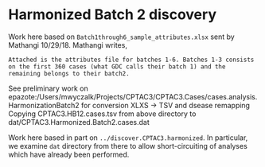 # Harmonized Batch 2 discovery

Work here based on `Batch1through6_sample_attributes.xlsx` sent by Mathangi
10/29/18.  Mathangi writes,
```
Attached is the attributes file for batches 1-6. Batches 1-3 consists on the first 360 cases (what GDC calls their batch 1) and the remaining belongs to their batch2.
```

See preliminary work on epazote:/Users/mwyczalk/Projects/CPTAC3/CPTAC3.Cases/cases.analysis.HarmonizationBatch2
for conversion XLXS -> TSV and dsease remapping
Copying CPTAC3.HB12.cases.tsv from above directory to dat/CPTAC3.Harmonized.Batch2.cases.dat

Work here based in part on `../discover.CPTAC3.harmonized`.  In particular, we examine `dat` directory from there to allow
short-circuiting of analyses which have already been performed.

